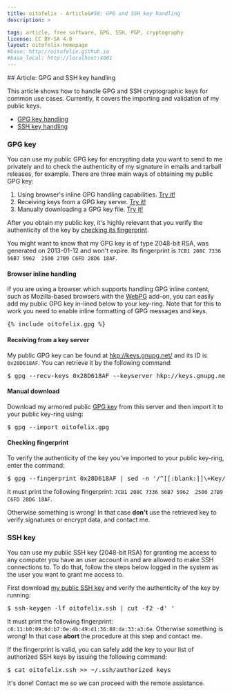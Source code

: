 ```yaml
---
title: oitofelix - Article&#58; GPG and SSH key handling
description: >

tags: article, free software, GPG, SSH, PGP, cryptography
license: CC BY-SA 4.0
layout: oitofelix-homepage
#base: http://oitofelix.github.io
#base_local: http://localhost:4001
---
```

<div id="markdown" markdown="1">
## Article: GPG and SSH key handling

This article shows how to handle GPG and SSH cryptographic keys for
common use cases.  Currently, it covers the importing and validation
of my public keys.

- [GPG key handling](#gpg-key)
- [SSH key handling](#ssh-key)


### GPG key

You can use my public GPG key for encrypting data you want to
send to me privately and to check the authenticity of my
signature in emails and tarball releases, for example.  There
are three main ways of obtaining my public GPG key:

1. Using browser's inline GPG handling capabilities.
   [Try it!](#browser-inline-handling)
2. Receiving keys from a GPG key server.
   [Try it!](#receiving-from-a-key-server)
3. Manually downloading a GPG key file.
   [Try it!](#manual-download)

After you obtain my public key, it's highly relevant that you verify
the authenticity of the key by
[checking its fingerprint](#checking-fingerprint).

You might want to know that my GPG key is of type 2048-bit RSA, was
generated on 2013-01-12 and won't expire.  Its fingerprint is `7CB1
208C 7336 56B7 5962  2500 27B9 C6FD 28D6 18AF`.


#### Browser inline handling

If you are using a browser which supports handling GPG inline content,
such as Mozilla-based browsers with the
[WebPG](https://addons.mozilla.org/en-US/firefox/addon/webpg-firefox/)
add-on, you can easily add my public GPG key in-lined below to your
key-ring.  Note that for this to work you need to enable inline
formatting of GPG messages and keys.

<pre id="inline-gpg">
{% include oitofelix.gpg %}
</pre>


#### Receiving from a key server

My public GPG key can be found at
[hkp://keys.gnupg.net/](hkp://keys.gnupg.net/) and its ID is
`0x28D618AF`.  You can retrieve it by the following command:

<pre>
$ gpg --recv-keys 0x28D618AF --keyserver hkp://keys.gnupg.net/
</pre>


#### Manual download

Download my armored public [GPG key](oitofelix.gpg) from this server
and then import it to your public key-ring using:

<pre>
$ gpg --import oitofelix.gpg
</pre>


#### Checking fingerprint

To verify the authenticity of the key you've imported to your public
key-ring, enter the command:

<pre>
$ gpg --fingerprint 0x28D618AF | sed -n '/^[[:blank:]]\+Key/s/^.*= //p'
</pre>

It must print the following fingerprint: `7CB1 208C 7336 56B7
5962  2500 27B9 C6FD 28D6 18AF`.

Otherwise something is wrong!  In that case <strong>don't</strong> use
the retrieved key to verify signatures or encrypt data, and contact
me.


### SSH key

You can use my public SSH key (2048-bit RSA) for granting me
access to any computer you have an user account in and are allowed to
make SSH connections to.  To do that, follow the steps below logged in
the system as the user you want to grant me access to.

First download [my public SSH key](/oitofelix.ssh) and verify the
authenticity of the key by running:

<pre>
$ ssh-keygen -lf oitofelix.ssh | cut -f2 -d' '
</pre>

It must print the following fingerprint:
`c6:11:b0:09:0d:b7:0e:4b:49:d1:36:88:da:33:a3:6e`.  Otherwise
something is wrong!  In that case __abort__ the procedure
at this step and contact me.

If the fingerprint is valid, you can safely add the key to your list
of authorized SSH keys by issuing the following command:

<pre>
$ cat oitofelix.ssh >> ~/.ssh/authorized_keys
</pre>

It's done!  Contact me so we can proceed with the remote assistance.


</div>
